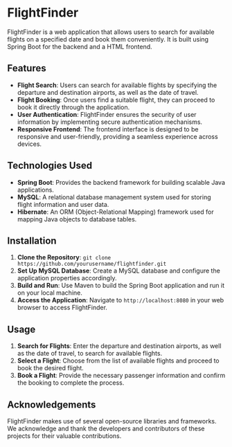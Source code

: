 # FlightFinder

FlightFinder is a web application that allows users to search for available flights on a specified date and book them conveniently. It is built using Spring Boot for the backend and a HTML frontend.

## Features
- **Flight Search**: Users can search for available flights by specifying the departure and destination airports, as well as the date of travel.
- **Flight Booking**: Once users find a suitable flight, they can proceed to book it directly through the application.
- **User Authentication**: FlightFinder ensures the security of user information by implementing secure authentication mechanisms.
- **Responsive Frontend**: The frontend interface is designed to be responsive and user-friendly, providing a seamless experience across devices.

## Technologies Used
- **Spring Boot**: Provides the backend framework for building scalable Java applications.
- **MySQL**: A relational database management system used for storing flight information and user data.
- **Hibernate**: An ORM (Object-Relational Mapping) framework used for mapping Java objects to database tables.

## Installation
1. **Clone the Repository**: `git clone https://github.com/yourusername/flightfinder.git`
2. **Set Up MySQL Database**: Create a MySQL database and configure the application properties accordingly.
3. **Build and Run**: Use Maven to build the Spring Boot application and run it on your local machine.
4. **Access the Application**: Navigate to `http://localhost:8080` in your web browser to access FlightFinder.

## Usage
1. **Search for Flights**: Enter the departure and destination airports, as well as the date of travel, to search for available flights.
2. **Select a Flight**: Choose from the list of available flights and proceed to book the desired flight.
3. **Book a Flight**: Provide the necessary passenger information and confirm the booking to complete the process.

## Acknowledgements
FlightFinder makes use of several open-source libraries and frameworks. We acknowledge and thank the developers and contributors of these projects for their valuable contributions.
